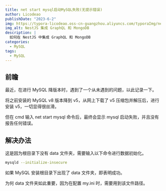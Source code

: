 ```yaml
---
title: net start mysql启动MySQL失败(无提示错误)
author: Licodeao
publishDate: "2023-6-2"
img: https://typora-licodeao.oss-cn-guangzhou.aliyuncs.com/typoraImg/nestjs-graphql-mongodb.webp
img_alt: NestJS 集成 GraphQL 和 MongoDB
description: |
  如何在 NestJS 中集成 GraphQL 和 MongoDB
categories:
  - MySQL
tags:
  - MySQL
---
```


## 前瞻

最近，在进行 MySQL 降版本时，遇到了一个从未遇到的问题，以此记录一下。

将之前安装的 MySQL v8 版本降到 v5，从网上下载了 v5 压缩包并解压后，进行安装 v5，一切显得很丝滑。

但在 cmd 输入 net start mysql 命令后，最终会显示 mysql 启动失败，并且没有报告任何错误。

## 解决办法

这是因为根目录下没有 data 文件夹，需要输入以下命令进行数据初始化。

```bash
mysqld --initialize-insecure
```

如果 MySQL 安装根目录下出现了 data 文件夹，即表明成功。

为何 data 文件夹如此重要，因为在配置 my.ini 时，需要用到该文件路径。
